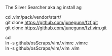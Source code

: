 The Silver Searcher aka ag
install ag    


cd .vim/pack/vendor/start/    
git clone https://github.com/junegunn/fzf.git    
git clone https://github.com/junegunn/fzf.vim.git    

cd    
ln -s github/osScraps/vim/.vimrc .vimrc    
ln -s github/osScraps/vim/.vim .vim    

